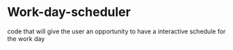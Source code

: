 # Work-day-scheduler
code that will give the user an opportunity to have a interactive schedule for the work day
